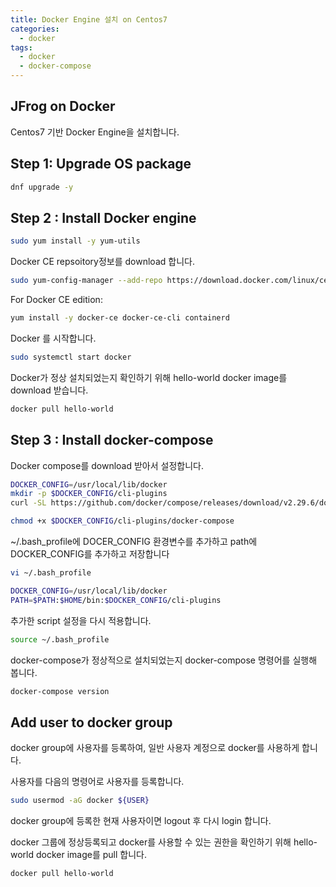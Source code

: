 ```yaml
---
title: Docker Engine 설치 on Centos7
categories:
  - docker 
tags:
  - docker
  - docker-compose
---
```


## JFrog on Docker
Centos7 기반 Docker Engine을 설치합니다.  

## Step 1: Upgrade OS package

```bash
dnf upgrade -y
```

## Step 2 : Install Docker engine 
```bash
sudo yum install -y yum-utils

```
Docker CE repsoitory정보를 download 합니다.  
```bash
sudo yum-config-manager --add-repo https://download.docker.com/linux/centos/docker-ce.repo
```
For Docker CE edition:

```bash
yum install -y docker-ce docker-ce-cli containerd
```

Docker 를 시작합니다.  
```bash
sudo systemctl start docker
```

Docker가 정상 설치되었는지 확인하기 위해 hello-world docker image를 download 받습니다.  
```bash
docker pull hello-world
```

## Step 3 : Install docker-compose  
Docker compose를 download 받아서 설정합니다.  
```bash
DOCKER_CONFIG=/usr/local/lib/docker 
mkdir -p $DOCKER_CONFIG/cli-plugins
curl -SL https://github.com/docker/compose/releases/download/v2.29.6/docker-compose-linux-x86_64 -o $DOCKER_CONFIG/cli-plugins/docker-compose

chmod +x $DOCKER_CONFIG/cli-plugins/docker-compose
```

~/.bash_profile에  DOCER_CONFIG 환경변수를 추가하고 path에 DOCKER_CONFIG를 추가하고 저장합니다  
```bash
vi ~/.bash_profile 

DOCKER_CONFIG=/usr/local/lib/docker
PATH=$PATH:$HOME/bin:$DOCKER_CONFIG/cli-plugins
```
추가한 script 설정을 다시 적용합니다.  
```bash
source ~/.bash_profile 
```

docker-compose가  정상적으로 설치되었는지 docker-compose 명령어를 실행해 봅니다.  
```bash
docker-compose version
```
## Add user to docker group
docker group에  사용자를 등록하여, 일반 사용자 계정으로 docker를 사용하게 합니다.

사용자를 다음의 명령어로 사용자를 등록합니다.  
```bash
sudo usermod -aG docker ${USER}
```
docker group에 등록한 현재 사용자이면 logout 후 다시  login 합니다.  

docker 그룹에 정상등록되고 docker를 사용할 수 있는 권한을 확인하기 위해 hello-world docker image를 pull 합니다.  
```bash
docker pull hello-world
```

